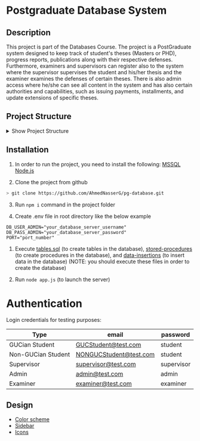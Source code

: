 # Postgraduate Database System

## Description
This project is part of the Databases Course. The project is a PostGraduate system designed to keep track of student's theses (Masters or PHD), progress reports, publications along with their respective defenses. Furthermore, examiners and supervisors can register also to the system where the supervisor supervises the student and his/her thesis and the examiner examines the defenses of certain theses. There is also admin access where he/she can see all content in the system and has also certain authorities and capabilities, such as issuing payments, installments, and update extensions of specific theses.

## Project Structure
<details>
<summary>Show Project Structure</summary>
<p>

```
.
├── bin
│   └── www
├── database  
│   ├── db-design                   <- data base design
│   │   ├── csv
│   │   │   ├── pg.csv            
│   │   │   └── pg.txt
│   │   ├── diagram                 <- EERD 
│   │   │   ├── final.drawio.pdf
│   │   │   └── final.drawio.xml
│   │   └── schema                  <- database relational schema
│   │       ├── schema.pdf
│   │       └── schema.tex
│   └── scripts                     <- data base implementation
│       ├── data-insertion.sql
│       ├── procedures.sql
│       ├── tables.sql
│       └── ... 
├── app.js                          <- launch server           
├── package.json
├── package-lock.json
├── README.md
├── procedures                      <- handle database procedures using js
│   ├── adminProcedures.js
│   ├── examinerProcedures.js
│   ├── supervisorProcedures.js
│   └── ... 
├── public                          <- static files
│   ├── images
│   │   └── guc_logo.png
│   ├── scripts
│   │   └── supervisorTheses.js
│   └── stylesheets                 <- css
│       ├── style.css
│       ├── dashboard.css
│       ├── errorStyle.css
│       └── ...
├── routes
│   ├── register.js
│   ├── login.js
│   ├── admin.js
│   └── ... 
├── utilities
│   ├── auth.js
│   └── toast.js
└── views
    ├── login.ejs
    ├── register.ejs
    ├── dashboardFooter.ejs
    ├── dashboardHeader.ejs
    ├── admin
    │   ├── adminDashboard.ejs
    │   ├── theses.ejs
    │   ├── supervisors.ejs
    │   └── ... 
    ├── student
    │   ├── studentDashboard.ejs
    │   ├── courses.ejs
    │   ├── profile.ejs
    │   └── ...
    └── ... 

```
</p>
</details>  


## Installation

1) In order to run the project, you need to install the following:
[MSSQL](https://www.microsoft.com/en-us/sql-server/sql-server-downloads)
[Node.js](https://nodejs.org/en/download/)

2) Clone the project from github
```bash
> git clone https://github.com/AhmedNasserG/pg-database.git
```

3) Run `npm i` command in the project folder
   
4) Create .env file in root directory like the below example
```
DB_USER_ADMIN="your_database_server_username"
DB_PASS_ADMIN="your_database_server_password"
PORT="port_number"
```

1) Execute [tables.sql](/database/scripts/tables.sql) (to create tables in the database), [stored-procedures](/database/scripts/procedures.sql) (to create procedures in the database), and [data-insertions](/database/scripts/data-insertion.sql) (to insert data in the database) (NOTE: you should execute these files in order to create the database)
   
2) Run `node app.js` (to launch the server)

# Authentication

Login credentials for testing purposes:

| Type | email | password|
| ---| ------| -------|
|GUCian Student|GUCStudent@test.com|student|
|Non-GUCian Student|NONGUCStudent@test.com|student|
|Supervisor|supervisor@test.com|supervisor|
|Admin|admin@test.com|admin|
|Examiner|examiner@test.com|examiner|

## Design

- [Color scheme](https://colorhunt.co/palette/f0f5f9c9d6df52616b1e2022)
- [Sidebar](https://codepen.io/jainharshit/pen/bGBRyLP)
- [Icons](https://fontawesome.com/v5.15/icons?d=gallery&p=2&m=free)
